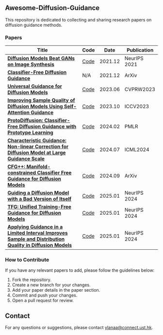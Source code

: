 ## Awesome-Diffusion-Guidance
This repository is dedicated to collecting and sharing research papers on diffusion guidance methods.

### Papers


| Title                                                                 | Code                                                       | Date       | Publication |
| --------------------------------------------------------------------- | ---------------------------------------------------------- | ---------- | ----------- |
| [**Diffusion Models Beat GANs on Image Synthesis**](https://openreview.net/forum?id=qw8AKxfYbI) | [Code](https://github.com/openai/guided-diffusion)         | 2021.12    | NeurIPS 2021 |
| [**Classifier-Free Diffusion Guidance**](https://openreview.net/forum?id=qw8AKxfYbI) | N/A                                                        | 2021.12    | ArXiv       |
| [**Universal Guidance for Diffusion Models**](https://ieeexplore.ieee.org/document/10208653/) | [Code](https://github.com/arpitbansal297/Universal-Guided-Diffusion)                                                        | 2023.06    | CVPRW2023   |
| [**Improving Sample Quality of Diffusion Models Using Self-Attention Guidance**](https://ieeexplore.ieee.org/document/10378223/) | [Code](https://github.com/SusungHong/Self-Attention-Guidance)                                                       | 2023.10    | ICCV2023    |
| [**ProtoDiffusion: Classifier-Free Diffusion Guidance with Prototype Learning**](https://proceedings.mlr.press/v222/baykal24a.html) | [Code](https://github.com/ituvisionlab/ProtoDiffusion)                                                        | 2024.02    | PMLR        |
| [**Characteristic Guidance: Non-linear Correction for Diffusion Model at Large Guidance Scale**](https://proceedings.mlr.press/v235/zheng24f.html) | [Code](https://github.com/scraed/CharacteristicGuidanceWebUI)                                                        | 2024.07    | ICML2024    |
| [**CFG++: Manifold-constrained Classifier Free Guidance for Diffusion Models**](http://arxiv.org/abs/2406.08070) | [Code](https://cfgpp-diffusion.github.io/)                                                        | 2024.09    | ArXiv       |
| [**Guiding a Diffusion Model with a Bad Version of Itself**](https://proceedings.neurips.cc/paper_files/paper/2024/hash/5ee7ed60a7e8169012224dec5fe0d27f-Abstract-Conference.html) | [Code](https://github.com/NVlabs/edm2)                                                      | 2025.01    | NeurIPS 2024 |
| [**TFG: Unified Training-Free Guidance for Diffusion Models**](https://papers.nips.cc/paper_files/paper/2024/hash/2818054fc6de6dacdda0f142a3475933-Abstract-Conference.html) | [Code](https://github.com/YWolfeee/Training-Free-Guidance)                                                        | 2025.01    | NeurIPS 2024 |
| [**Applying Guidance in a Limited Interval Improves Sample and Distribution Quality in Diffusion Models**](https://proceedings.neurips.cc/paper_files/paper/2024/hash/dd540e1c8d26687d56d296e64d35949f-Abstract-Conference.html) | [Code](https://github.com/kynkaat/guidance-interval)                                                        | 2025.01    | NeurIPS 2024 |


### How to Contribute
If you have any relevant papers to add, please follow the guidelines below:
1. Fork the repository.
2. Create a new branch for your changes.
3. Add your paper details in the paper section.
4. Commit and push your changes.
5. Open a pull request for review.

## Contact
For any questions or suggestions, please contact [ylanaa@connect.ust.hk](ylan:ylanaa@connect.ust.hk).


